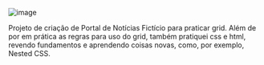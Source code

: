 ![image](https://github.com/user-attachments/assets/78820b37-3087-4ad9-a2b5-f28e99c701e2)

Projeto de criação de Portal de Notícias Fictício para praticar grid.
Além de por em prática as regras para uso do grid, também pratiquei css e html, revendo fundamentos e aprendendo coisas novas, como, por exemplo, Nested CSS.
